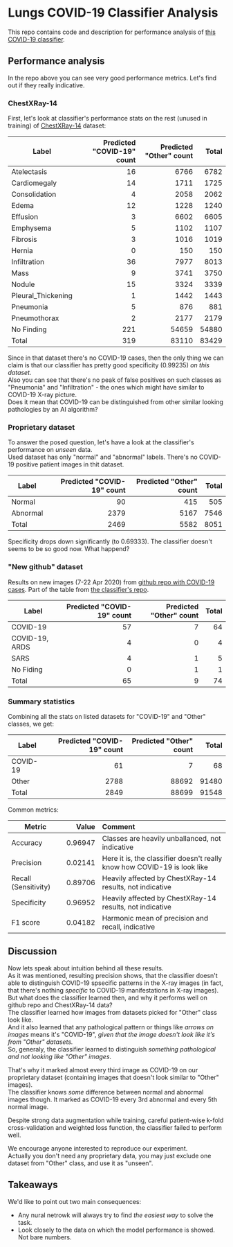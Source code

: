 # Lungs COVID-19 Classifier Analysis

This repo contains code and description for performance analysis of [this COVID-19 classifier](https://github.com/futuremed-ru/covid/tree/master/lungs-covid-19-classifier).

## Performance analysis
In the repo above you can see very good performance metrics. Let's find out if they really indicative.

### ChestXRay-14
First, let's look at classifier's performance stats on the rest (unused in training) of [ChestXRay-14](https://www.kaggle.com/nih-chest-xrays/data) dataset:

| Label              | Predicted "COVID-19" count | Predicted "Other" count | Total |
| ------------------ | -------------------------: | ----------------------: | ----: |
| Atelectasis        | 16 | 6766 | 6782 |
| Cardiomegaly       | 14 | 1711 | 1725 |
| Consolidation      | 4 | 2058 | 2062 |
| Edema              | 12 | 1228 | 1240 |
| Effusion           | 3 | 6602 | 6605 |
| Emphysema          | 5 | 1102 | 1107 |
| Fibrosis           | 3 | 1016 | 1019 |
| Hernia             | 0 | 150 | 150 |
| Infiltration       | 36 | 7977 | 8013 |
| Mass               | 9 | 3741 | 3750 |
| Nodule             | 15 | 3324 | 3339 |
| Pleural_Thickening | 1 | 1442 | 1443 |
| Pneumonia          | 5 | 876 | 881 |
| Pneumothorax       | 2 | 2177 | 2179 |
| No Finding         | 221 | 54659 | 54880 |
| Total              | 319 | 83110 | 83429 |

Since in that dataset there's no COVID-19 cases, then the only thing we can claim is that our classifier has pretty good specificity (0.99235) *on this dataset*.  
Also you can see that there's no peak of false positives on such classes as "Pneumonia" and "Infiltration" - the ones which might have similar to COVID-19 X-ray picture.   
Does it mean that COVID-19 can be distinguished from other similar looking pathologies by an AI algorithm? 

### Proprietary dataset

To answer the posed question, let's have a look at the classifier's performance on *unseen* data.  
Used dataset has only "normal" and "abnormal" labels. There's no COVID-19 positive patient images in thit dataset.  

| Label    | Predicted "COVID-19" count | Predicted "Other" count | Total |
| -------- | -------------------------: | ----------------------: | ----: |
| Normal   | 90 | 415 | 505 |
| Abnormal | 2379 | 5167 | 7546 |
| Total    | 2469 | 5582 | 8051 |

Specificity drops down significantly (to 0.69333). The classifier doesn't seems to be so good now. What happend?

### "New github" dataset

Results on new images (7-22 Apr 2020) from [github repo with COVID-19 cases](https://github.com/ieee8023/covid-chestxray-dataset).
Part of the table from [the classifier's repo](https://gitlab.com/futuremed/lungs-covid-19).

| Label              | Predicted "COVID-19" count | Predicted "Other" count | Total |
| ------------------ | -------------------------: | ----------------------: | ----: |
| COVID-19           | 57 | 7 | 64 |
| COVID-19, ARDS     | 4 | 0 | 4 |
| SARS               | 4 | 1 | 5 |
| No Fiding          | 0 | 1 | 1 |
| Total              | 65 | 9 | 74 |

### Summary statistics

Combining all the stats on listed datasets for "COVID-19" and "Other" classes, we get:

| Label    | Predicted "COVID-19" count | Predicted "Other" count | Total |
| -------- | -------------------------: | ----------------------: | ----: |
| COVID-19 | 61 | 7 | 68 |
| Other    | 2788 | 88692‬ | 91480 |
| Total    | 2849 | 88699 | 91548 |

Common metrics:

| Metric                  | Value | Comment |
| ----------------------- | ----: | :------ |
| Accuracy                | 0.96947 | Classes are heavily unballanced, not indicative |
| Precision               | 0.02141 | Here it is, the classifier doesn't really know how COVID-19 is look like |
| Recall (Sensitivity)    | 0.89706 | Heavily affected by ChestXRay-14 results, not indicative |
| Specificity             | 0.96952 | Heavily affected by ChestXRay-14 results, not indicative |
| F1 score                | 0.04182 | Harmonic mean of precision and recall, indicative |

## Discussion

Now lets speak about intuition behind all these results.  
As it was mentioned, resulting precision shows, that the classifier doesn't able to distinguish COVID-19 spsecific patterns in the X-ray images (in fact, that there's nothing *specific* to COVID-19 manifestations in X-ray images).  
But what does the classifier learned then, and why it performs well on github repo and ChestXRay-14 data?  
The classifier learned how images from datasets picked for "Other" class look like.  
And it also learned that any pathological pattern or things like *arrows on images* means it's "COVID-19", *given that the image doesn't look like it's from "Other" datasets.*  
So, generaly, the classifier learned to distinguish *something pathological and not looking like "Other" images*.  

That's why it marked almost every third image as COVID-19 on our proprietary dataset (containing images that doesn't look similar to "Other" images).  
The classifier knows *some* difference between normal and abnormal images though. It marked as COVID-19 every 3rd abnormal and every 5th normal image.  

Despite strong data augmentation while training, careful patient-wise k-fold cross-validation and weighted loss function, the classifier failed to perform well.  

We encourage anyone interested to reproduce our experiment.  
Actually you don't need any proprietary data, you may just exclude one dataset from "Other" class, and use it as "unseen".

## Takeaways

We'd like to point out two main consequences:
* Any nural netrowk will always try to find *the easiest way* to solve the task.
* Look closely to the data on which the model performance is showed. Not bare numbers.








